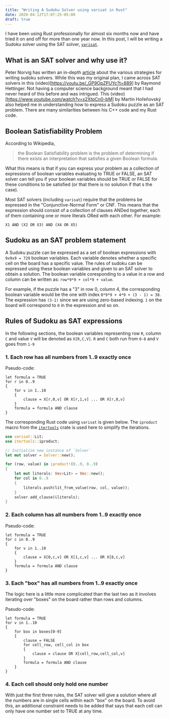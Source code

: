 ```yaml
---
title: "Writing A Sudoku Solver using varisat in Rust"
date: 2020-04-12T17:07:25-05:00
draft: true
---
```


I have been using Rust professionally for almost six months now and have tried it on and off for more than one year now. In this post, I will be writing a Sudoku solver using the SAT solver, [`varisat`](https://crates.io/crates/varisat). 

## What is an SAT solver and why use it?

Peter Norvig has written an in-depth [article](https://norvig.com/sudoku.html) about the various strategies for writing sudoku solvers. While this was my original plan, I came across SAT solvers in this (video)[https://youtu.be/_GP9OpZPUYc?t=889] by Raymond Hettinger. Not having a computer science background meant that I had never heard of this before and was intrigued. This (video)[https://www.youtube.com/watch?v=x2XtpCn0-bM] by Martin Hořeňovský also helped me in understanding how to express a Sudoku puzzle as an SAT problem. There are many similarities between his C++ code and my Rust code. 

## Boolean Satisfiability Problem

According to Wikipedia, 

> the Boolean Satisfiability problem is the problem of determining if there exists an interpretation that satisfies a given Boolean formula.

What this means is that if you can express your problem as a collection of expressions of boolean variables evaluating to TRUE or FALSE, an SAT solver can tell you if your boolean variables should be TRUE or FALSE for these conditions to be satisfied (or that there is no solution if that s the case). 

Most SAT solvers (including `varisat`) require that the problems be expressed in the "Conjunctive-Normal Form" or CNF. This means that the expression should consist of a collection of clauses ANDed together, each of them containing one or more literals ORed with each other. For example:

```
X1 AND (X2 OR X3) AND (X4 OR X5)
```


## Sudoku as an SAT problem statement

A Sudoku puzzle can be expressed as a set of boolean expressions with `9x9x9 = 729` boolean variables. Each variable denotes whether a specific cell on the board has a specific value. The rules of sudoku can be expressed using these boolean variables and given to an SAT solver to obtain a solution. The boolean variable coresponding to a value in a row and column can be written as: `row*9*9 + col*9 + value`.

For example, if the puzzle has a "3" in row 0, column 4, the corresponding boolean variable would be the one with index `0*9*9 + 4*9 + (3 - 1) = 38`. The expression has `(3-1)` since we are using zero-based indexing. `1` on the board will correspond to `0` in the expression and so on.

## Rules of Sudoku as SAT expressions

In the following sections, the boolean variables representing row `R`, column `C` and value `V` will be denoted as `X[R,C,V]`. `R` and `C` both run from `0-8` and `V` goes from `1-9`

### 1. Each row has all numbers from 1..9 exactly once

Pseudo-code:
```
let formula = TRUE
for r in 0..9
{
    for v in 1..10
    {
        clause = X[r,0,v] OR X[r,1,v] ... OR X[r,8,v]
    }
    formula = formula AND clause
}
```

The corresponding Rust code using `varisat` is given below. The `iproduct` macro from the [`itertools`](https://crates.io/crates/itertools) crate is used here to simplify the iterations.

```rust
use varisat::Lit;
use itertools::iproduct;

// Initialize new instance of `Solver`
let mut solver = Solver::new();

for (row, value) in iproduct!(0..9, 0..9)
{
    let mut literals: Vec<Lit> = Vec::new();
    for col in 0..9 
    {
        literals.push(lit_from_value(row, col, value));
    }
    solver.add_clause(&literals);
}
```

### 2. Each column has all numbers from 1..9 exactly once

Pseudo-code:
```
let formula = TRUE
for c in 0..9
{
    for v in 1..10
    {
        clause = X[0,c,v] OR X[1,c,v] ... OR X[8,c,v]
    }
    formula = formula AND clause
}
```


### 3. Each "box" has all numbers from 1..9 exactly once

The logic here is a little more complicated than the last two as it involves iterating over "boxes" on the board rather than rows and columns.

Pseudo-code:
```
let formula = TRUE
for v in 1..10
{
    for box in boxes[0-9]
    {
        clause = FALSE
        for cell_row, cell_col in box
        {
            clause = clause OR X[cell_row,cell_col,v]
        }
        formula = formula AND clause
    }
}
```

### 4. Each cell should only hold one number

With just the first three rules, the SAT solver will give a solution where all the numbers are  in single cells within each "box" on the board. To avoid this, an additional constraint needs to be added that says that each cell can only have one number set to TRUE at any time.